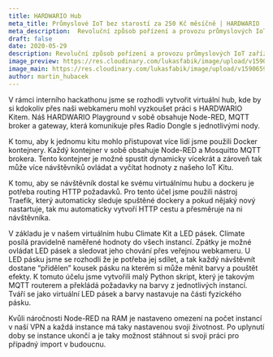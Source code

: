 ```yaml
---
title: HARDWARIO Hub
meta_title: Průmyslové IoT bez starostí za 250 Kč měsíčně | HARDWARIO
meta_description:  Revoluční způsob pořízení a provozu průmyslových IoT zařízení, který výrazně minimalizuje riziko promarněné investice.
draft: false
date: 2020-05-29
description: Revoluční způsob pořízení a provozu průmyslových IoT zařízení, který výrazně minimalizuje riziko promarněné investice.
image_preview: https://res.cloudinary.com/lukasfabik/image/upload/v1590659613/blog/2020-05-14-lorawan-mikrotik-chirpstack/lorawan.png
image_main: https://res.cloudinary.com/lukasfabik/image/upload/v1590659616/blog/2020-05-14-lorawan-mikrotik-chirpstack/lorawan_wide.png
author: martin_hubacek
---
```


V rámci interního hackathonu jsme se rozhodli vytvořit virtuální hub, kde by si kdokoliv přes naši webkameru mohl vyzkoušet práci s HARDWARIO Kitem. Náš HARDWARIO Playground v sobě obsahuje Node-RED, MQTT broker a gateway, která komunikuje přes Radio Dongle s jednotlivými nody.

K tomu, aby k jednomu kitu mohlo přistupovat více lidí jsme použili Docker kontejnery. Každý kontejner v sobě obsahuje Node-RED a Mosquitto MQTT brokera. Tento kontejner je možné spustit dynamicky vícekrát a zároveň tak může více návštěvníků ovládat a vyčítat hodnoty z našeho IoT Kitu.

K tomu, aby se návštěvník dostal ke svému virtuálnímu hubu a dockeru je potřeba routing HTTP požadavků. Pro tento účel jsme použili nástroj Traefik, který automaticky sleduje spuštěné dockery a pokud nějaký nový nastartuje, tak mu automaticky vytvoří HTTP cestu a přesměruje na ni návštěvníka.

V základu je v našem virtuálním hubu Climate Kit a LED pásek. Climate posílá pravidelně naměřené hodnoty do všech instancí. Zpátky je možné ovládat LED pásek a sledovat jeho chování přes veřejnou webkameru. U LED pásku jsme se rozhodli že je potřeba jej sdílet, a tak každý návštěvnít dostane “přidělen” kousek pásku na kterém si může měnit barvy a pouštět efekty. K tomuto účelu jsme vytvořili malý Python skript, který je takovým MQTT routerem a překládá požadavky na barvy z jednotlivých instancí. Tváří se jako virtuální LED pásek a barvy nastavuje na části fyzického pásku.

Kvůli náročnosti Node-RED na RAM je nastaveno omezení na počet instancí v naší VPN a každá instance má taky nastavenou svoji životnost. Po uplynutí doby se instance ukončí a je taky možnost stáhnout si svoji práci pro případný import v budoucnu.
